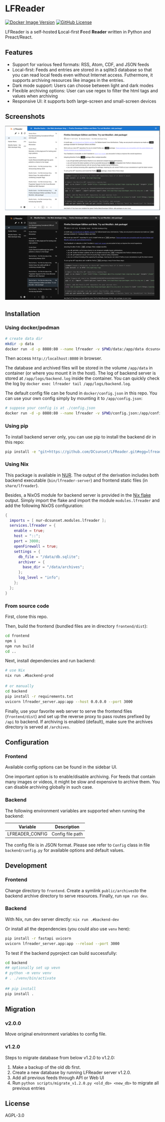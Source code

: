 # LFReader

[![Docker Image Version](https://img.shields.io/docker/v/dcsunset/lfreader?label=docker)](https://hub.docker.com/r/dcsunset/lfreader)
[![GitHub License](https://img.shields.io/github/license/DCsunset/LFReader)](https://github.com/DCsunset/LFReader)


LFReader is a self-hosted **L**ocal-first **F**eed **Reader** written in Python and Preact/React.

## Features

- Support for various feed formats: RSS, Atom, CDF, and JSON feeds
- Local-first: Feeds and entries are stored in a sqlite3 database so that you can read local feeds even without Internet access. Futhermore, it supports archiving resources like images in the entries.
- Dark mode support: Users can choose between light and dark modes
- Flexible archiving options: User can use regex to filter the html tags and values when archiving
- Responsive UI: it supports both large-screen and small-screen devices

## Screenshots

![light](docs/screenshots/light.png)

![dark](docs/screenshots/dark.png)

## Installation

### Using docker/podman

```sh
# create data dir
mkdir -p data
docker run -d -p 8080:80 --name lfreader -v $PWD/data:/app/data dcsunset/lfreader
```

Then access `http://localhost:8080` in browser.

The database and archived files will be stored in the volume `/app/data` in container (or where you mount it in the host).
The log of backend server is stored at `/app/logs/backend.log` inside the container.
You can quickly check the log by `docker exec lfreader tail /app/logs/backend.log`.

The default config file can be found in `docker/config.json` in this repo.
You can use your own config simply by mounting it to `/app/config.json`:
```sh
# suppose your config is at ./config.json
docker run -d -p 8080:80 --name lfreader -v $PWD/config.json:/app/config.json -v $PWD/data:/app/data dcsunset/lfreader
```


### Using pip

To install backend server only, you can use pip to install the backend dir in this repo:

```sh
pip install -e "git+https://github.com/DCsunset/LFReader.git#egg=lfreader_server&subdirectory=backend"
```

### Using Nix

This package is available in [NUR](https://nur.nix-community.org/repos/dcsunset/).
The output of the derivation includes both backend executable (`bin/lfreader-server`)
and frontend static files (in `share/lfreader`).

Besides, a NixOS module for backend server is provided in the [Nix flake](https://github.com/DCsunset/nur-packages) output.
Simply import the flake and import the module `modules.lfreader` and add the following NixOS configuration:
```nix
{
  imports = [ nur-dcsunset.modules.lfreader ];
  services.lfreader = {
    enable = true;
    host = "::";
    port = 3000;
    openFirewall = true;
    settings = {
      db_file = "/data/db.sqlite";
      archiver = {
        base_dir = "/data/archives";
      };
      log_level = "info";
    };
  };
}
```



### From source code

First, clone this repo.

Then, build the frontend (bundled files are in directory `frontend/dist`):

```sh
cd frontend
npm i
npm run build
cd ..
```

Next, install dependencies and run backend:

```sh
# use Nix
nix run .#backend-prod

# or manually
cd backend
pip install -r requirements.txt
uvicorn lfreader_server.app:app --host 0.0.0.0 --port 3000
```

Finally, use your favorite web server to serve the frontend files (`frontend/dist`)
and set up the reverse proxy to pass routes prefixed by `/api` to backend.
If archiving is enabled (default), make sure the archives directory is served at `/archives`.


## Configuration

### Frontend

Available config options can be found in the sidebar UI.

One important option is to enable/disable archiving.
For feeds that contain many images or videos, it might be slow and expensive to archive them.
You can disable archiving globally in such case.

### Backend

The following environment variables are supported when running the backend:

| Variable        | Description      |
|-----------------|------------------|
| LFREADER_CONFIG | Config file path |


The config file is in JSON format.
Please see refer to `Config` class in file `backend/config.py` for available options and default values.


## Development

### Frontend

Change directory to `frontend`.
Create a symlink `public/archives`to the backend archive directory to serve resources.
Finally, run `npm run dev`.

### Backend

With Nix, run dev server directly: `nix run .#backend-dev`

Or install all the dependencies (you could also use `venv` here):

```sh
pip install -r fastapi uvicorn
uvicorn lfreader_server.app:app --reload --port 3000
```

To test if the backend pyproject can build successfully:

```sh
cd backend
## optionally set up vevn
# python -m venv venv
# . ./venv/bin/activate

## pip install
pip install .
```


## Migration

### v2.0.0

Move original environment variables to config file.

### v1.2.0

Steps to migrate database from below v1.2.0 to v1.2.0:
1. Make a backup of the old db first.
2. Create a new database by running LFReader server v1.2.0.
3. Add all previous feeds through API or Web UI
4. Run `python scripts/migrate_v1.2.0.py <old_db> <new_db>` to migrate all previous entries

## License

AGPL-3.0


